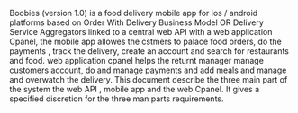  Boobies (version 1.0) is a food delivery mobile app for ios / android platforms based on Order With Delivery Business Model OR Delivery Service Aggregators linked to a central web API with a web application Cpanel, the mobile app allowes the cstmers to palace food orders, do the payments , track the delivery, create an account and search for restaurants and food. web application  cpanel helps the returnt manager manage customers account, do and manage payments and add meals  and manage and overwatch the delivery. This document describe the three main part of the system the web API , mobile app and the web Cpanel. It gives a specified discretion for the three man parts requirements.
